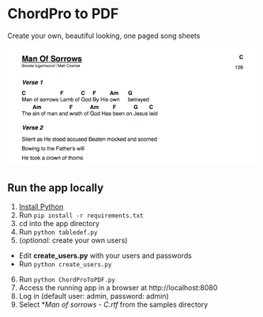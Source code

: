 # ChordPro to PDF

Create your own, beautiful looking, one paged song sheets

![sample image](samples/sample.png)

## Run the app locally

1. [Install Python](https://www.python.org/downloads/)
2. Run `pip install -r requirements.txt`
3. cd into the app directory
4. Run `python tabledef.py`
5. (*optional:* create your own users)
  - Edit **create_users.py** with your users and passwords
  - Run `python create_users.py`
6. Run `python ChordProToPDF.py`
7. Access the running app in a browser at http://localhost:8080
8. Log in (default user: admin, password: admin)
9. Select **Man of sorrows - C.rtf* from the samples directory

